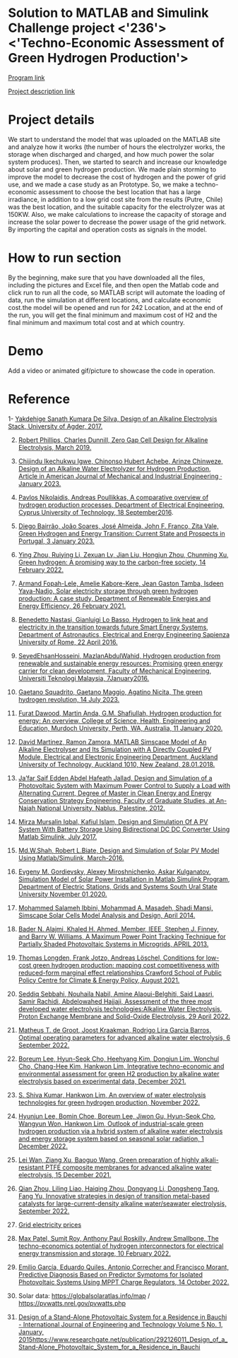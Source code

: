 # Solution to MATLAB and Simulink Challenge project <'236'> <'Techno-Economic Assessment of Green Hydrogen Production'>

[Program link](https://github.com/mathworks/MathWorks-Excellence-in-Innovation)

[Project description link](https://github.com/mathworks/MATLAB-Simulink-Challenge-Project-Hub/tree/main/projects/Techno-Economic%20Assessment%20of%20Green%20Hydrogen%20Production#project-description)

# Project details
We start to understand the model that was uploaded on the MATLAB site and analyze how it works (the number of hours the electrolyzer works, the storage when discharged and charged, and how much power the solar system produces).
Then, we started to search and increase our knowledge about solar and green hydrogen production. We made plain storming to improve the model to decrease the cost of hydrogen and the power of grid use, and we made a case study as an Prototype.
So, we make a techno-economic assessment to choose the best location that has a large irradiance, in addition to a low grid cost site from the results (Putre, Chile) was the best location, and the suitable capacity for the electrolyzer was at 150KW.
Also, we make calculations to increase the capacity of storage and increase the solar power to decrease the power usage of the grid network. By importing the capital and operation costs as signals in the model.

# How to run section
By the beginning, make sure that you have downloaded all the files, including the pictures and Excel file, and then open the Matlab code and click run to run all the code, so MATLAB script will automate the loading of data, run the simulation at different locations, and calculate economic cost.the model will be opened and run for 242 Location, and at the end of the run, you will get the final minimum and maximum cost of H2 and the final minimum and maximum total cost and at which country.

# Demo
Add a video or animated gif/picture to showcase the code in operation.
  
# Reference
1-	[Yakdehige Sanath Kumara De Silva, Design of an Alkaline Electrolysis Stack, University of Agder, 2017. ](https://www.researchgate.net/publication/339472189_Design_of_an_Alkaline_Electrolysis_Stack)

2.	[Robert Phillips, Charles Dunnill, Zero Gap Cell Design for Alkaline Electrolysis, March 2019.](https://www.researchgate.net/publication/339876079_Zero_Gap_Cell_Design_for_Alkaline_Electrolysis) 

3.	 [Chijindu Ikechukwu Igwe, Chinonso Hubert Achebe, Arinze Chinweze, Design of an Alkaline Water Electrolyzer for Hydrogen Production, Article in American Journal of Mechanical and Industrial Engineering · January 2023.](https://www.researchgate.net/publication/367052059_Design_of_an_Alkaline_Water_Electrolyzer_for_Hydrogen_Production) 

4.	 [Pavlos Nikolaidis, Andreas Poullikkas, A comparative overview of hydrogen production processes, Department of Electrical Engineering, Cyprus University of Technology, 18 September2016](https://www.sciencedirect.com/journal/renewable-and-sustainable-energy-reviews).
   
5.	 [Diego Bairrão, João Soares, José Almeida, John F. Franco, Zita Vale, Green Hydrogen and Energy Transition: Current State and Prospects in Portugal, 3 January 2023. ](https://www.mdpi.com/journal/energies)

6.	[Ying Zhou, Ruiying Li, Zexuan Lv, Jian Liu, Hongjun Zhou, Chunming Xu, Green hydrogen: A promising way to the carbon-free society, 14 February 2022. 
](https://www.sciencedirect.com/science/article/abs/pii/S1004954122000568?via%3Dihub)

7.	[Armand Fopah-Lele, Amelie Kabore-Kere, Jean Gaston Tamba, Isdeen Yaya-Nadjo, Solar electricity storage through green hydrogen production: A case study, Department of Renewable Energies and Energy Efficiency, 26 February 2021. ](https://onlinelibrary.wiley.com/doi/10.1002/er.6630)

8.	[Benedetto Nastasi, Gianluigi Lo Basso, Hydrogen to link heat and electricity in the transition towards future Smart Energy Systems, Department of Astronautics, Electrical and Energy Engineering Sapienza University of Rome, 22 April 2016.](https://www.sciencedirect.com/science/article/abs/pii/S0360544216303413?via%3Dihub) 

9.	[SeyedEhsanHosseini, MazlanAbdulWahid, Hydrogen production from renewable and sustainable energy resources: Promising green energy carrier for clean development, Faculty of Mechanical Engineering, Universiti Teknologi Malaysia, 7January2016.](https://www.sciencedirect.com/science/article/abs/pii/S1364032115014951?via%3Dihub) 

10.	 [Gaetano Squadrito, Gaetano Maggio, Agatino Nicita, The green hydrogen revolution, 14 July 2023.](https://www.sciencedirect.com/science/article/pii/S0960148123009552?via%3Dihub)  

11.	 [Furat Dawood, Martin Anda, G.M. Shafiullah, Hydrogen production for energy: An overview, College of Science, Health, Engineering and Education, Murdoch University, Perth, WA, Australia, 11 January 2020.](https://www.sciencedirect.com/science/article/abs/pii/S0360319919345926?via%3Dihub) 

12.	 [David Martinez, Ramon Zamora, MATLAB Simscape Model of An Alkaline Electrolyser and Its Simulation with A Directly Coupled PV Module, Electrical and Electronic Engineering Department, Auckland University of Technology, Auckland 1010, New Zealand, 28.01.2018.](https://www.ijrer.org/ijrer/index.php/ijrer/article/view/7266)  

13.	 [Ja’far Saif Edden Abdel Hafeath Jallad, Design and Simulation of a Photovoltaic System with Maximum Power Control to Supply a Load with Alternating Current, Degree of Master in Clean Energy and Energy Conservation Strategy Engineering, Faculty of Graduate Studies, at An-Najah National University, Nablus, Palestine, 2012.](https://staff-old.najah.edu/sites/default/files/Design_and_Simulation_of_a_Photovoltaic_System_with_Maximum_Power_Control_to_Supply_a_Load_with_Alternating_Current.pdf) 

14.	[Mirza Mursalin Iqbal, Kafiul Islam, Design and Simulation Of A PV System With Battery Storage Using Bidirectional DC DC Converter Using Matlab Simulink, July 2017.](https://www.researchgate.net/publication/319182103_Design_And_Simulation_Of_A_PV_System_With_Battery_Storage_Using_Bidirectional_DC-DC_Converter_Using_Matlab_Simulink) 

15.	 [Md.W.Shah, Robert L.Biate, Design and Simulation of Solar PV Model Using Matlab/Simulink, March-2016.](https://www.ijser.org/researchpaper/Design-and-Simulation-of-Solar-PV-Model-Using-Matlab-Simulink.pdf) 

16.	 [Evgeny M. Gordievsky, Alexey Miroshnichenko, Askar Kulganatov, Simulation Model of Solar Power Installation in Matlab Simulink Program, Department of Electric Stations, Grids and Systems South Ural State University November 01,2020.](https://www.researchgate.net/publication/347153785_Simulation_Model_of_Solar_Power_Installation_in_Matlab_Simulink_Program) 

17.	 [Mohammed Salameh Ibbini, Mohammad A. Masadeh, Shadi Mansi, Simscape Solar Cells Model Analysis and Design, April 2014.](https://www.researchgate.net/publication/262875775_Simscape_Solar_Cells_Model_Analysis_and_Design)

18.	 [Bader N. Alajmi, Khaled H. Ahmed, Member, IEEE, Stephen J. Finney, and Barry W. Williams, A Maximum Power Point Tracking Technique for Partially Shaded Photovoltaic Systems in Microgrids, APRIL 2013.](https://www.researchgate.net/publication/260708263_A_Maximum_Power_Point_Tracking_Technique_for_Partially_Shaded_Photovoltaic_Systems_in_Microgrids) 

19.	 [Thomas Longden, Frank Jotzo, Andreas Löschel, Conditions for low-cost green hydrogen production: mapping cost competitiveness with reduced-form marginal effect relationships Crawford School of Public Policy Centre for Climate & Energy Policy, August 2021.](https://www.researchgate.net/publication/354144047_Conditions_for_low_cost_green_hydrogen_production_mapping_cost_competitiveness_with_reduced-form_marginal_effect_relationships) 

20.	[Seddiq Sebbahi, Nouhaila Nabil, Amine Alaoui-Belghiti, Said Laasri, Samir Rachidi, Abdelowahed Hajjaji, Assessment of the three most developed water electrolysis technologies:Alkaline Water Electrolysis, Proton Exchange Membrane and Solid-Oxide Electrolysis, 29 April 2022.](https://www.sciencedirect.com/science/article/abs/pii/S2214785322024063) 

21.	[ Matheus T. de Groot, Joost Kraakman, Rodrigo Lira Garcia Barros, Optimal operating parameters for advanced alkaline water electrolysis, 6 September 2022. ](https://www.sciencedirect.com/science/article/pii/S0360319922035790?via%3Dihub)

22.	 [Boreum Lee, Hyun-Seok Cho, Heehyang Kim, Dongjun Lim, Wonchul Cho, Chang-Hee Kim, Hankwon Lim, Integrative techno-economic and environmental assessment for green H2 production by alkaline water electrolysis based on experimental data, December 2021.](https://www.sciencedirect.com/science/article/abs/pii/S2213343721013269?via%3Dihub)

23.	 [S. Shiva Kumar, Hankwon Lim, An overview of water electrolysis technologies for green hydrogen production, November 2022.](https://www.sciencedirect.com/science/article/pii/S2352484722020625?via%3Dihub) 

24.	[Hyunjun Lee, Bomin Choe, Boreum Lee, Jiwon Gu, Hyun-Seok Cho, Wangyun Won, Hankwon Lim, Outlook of industrial-scale green hydrogen production via a hybrid system of alkaline water electrolysis and energy storage system based on seasonal solar radiation, 1 December 2022.](https://www.sciencedirect.com/science/article/abs/pii/S0959652622037829?via%3Dihub) 

25.	[Lei Wan, Ziang Xu, Baoguo Wang, Green preparation of highly alkali-resistant PTFE composite membranes for advanced alkaline water electrolysis, 15 December 2021.](https://www.sciencedirect.com/science/article/abs/pii/S1385894721029211?via%3Dihub) 

26.	 [Qian Zhou, Liling Liao, Haiqing Zhou, Dongyang Li, Dongsheng Tang, Fang Yu, Innovative strategies in design of transition metal-based catalysts for large-current-density alkaline water/seawater electrolysis, September 2022.](https://www.sciencedirect.com/science/article/abs/pii/S2542529322001250?via%3Dihub) 

27.	[Grid electricity prices](https://www.globalpetrolprices.com/)

28.	 [Max Patel, Sumit Roy, Anthony Paul Roskilly, Andrew Smallbone, The techno-economics potential of hydrogen interconnectors for electrical energy transmission and storage, 10 February 2022.](https://www.sciencedirect.com/science/article/pii/S0959652621042116?via%3Dihub) 

29.	  [Emilio García, Eduardo Quiles, Antonio Correcher and Francisco Morant, Predictive Diagnosis Based on Predictor Symptoms for Isolated Photovoltaic Systems Using MPPT Charge Regulators, 14 October 2022.](https://www.mdpi.com/1424-8220/22/20/7819?type=check_update&version=2) 

30.	Solar data: https://globalsolaratlas.info/map / https://pvwatts.nrel.gov/pvwatts.php

31. [Design of a Stand-Alone Photovoltaic System for a Residence in Bauchi - International Journal of Engineering and Technology Volume 5 No. 1, January, 2015](https://www.researchgate.net/publication/292126011_Design_of_a_Stand-Alone_Photovoltaic_System_for_a_Residence_in_Bauchi)https://www.researchgate.net/publication/292126011_Design_of_a_Stand-Alone_Photovoltaic_System_for_a_Residence_in_Bauchi
                   

